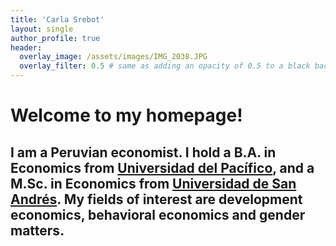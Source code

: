 ```yaml
---
title: 'Carla Srebot'
layout: single
author_profile: true
header:
  overlay_image: /assets/images/IMG_2038.JPG
  overlay_filter: 0.5 # same as adding an opacity of 0.5 to a black background
---
```


# Welcome to my homepage! 

I am a Peruvian economist. I hold a B.A. in Economics from [Universidad del Pacífico](https://www.up.edu.pe/en/), and a M.Sc. in Economics from [Universidad de San Andrés](https://udesa.edu.ar/). 
My fields of interest are development economics, behavioral economics and gender matters.
---

